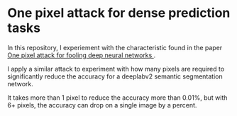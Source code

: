 # One pixel attack for dense prediction tasks

In this repository, I experiement with the characteristic found in the paper [One pixel attack for fooling deep neural networks
](https://arxiv.org/abs/1710.08864). 

I apply a similar attack to experiment with how many pixels are required to significantly reduce the accuracy for a deeplabv2 semantic segmentation network.

It takes more than 1 pixel to reduce the accuracy more than 0.01%, but with 6+ pixels, the accuracy can drop on a single image by a percent.


